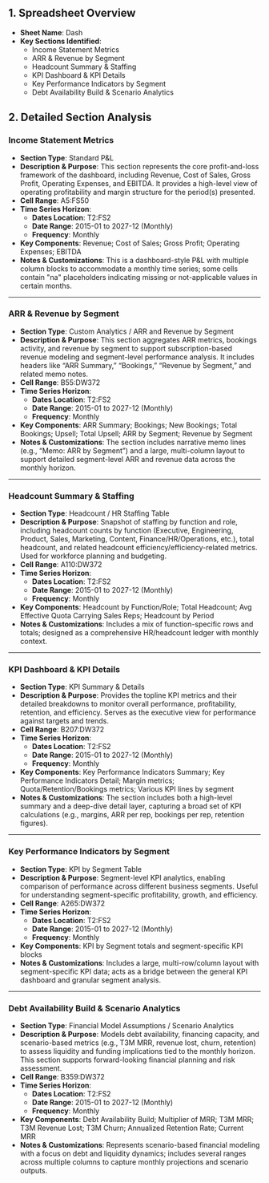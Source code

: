 ## 1. Spreadsheet Overview
- **Sheet Name**: Dash
- **Key Sections Identified**:
  - Income Statement Metrics
  - ARR & Revenue by Segment
  - Headcount Summary & Staffing
  - KPI Dashboard & KPI Details
  - Key Performance Indicators by Segment
  - Debt Availability Build & Scenario Analytics

## 2. Detailed Section Analysis

### Income Statement Metrics
- **Section Type**: Standard P&L
- **Description & Purpose**: This section represents the core profit-and-loss framework of the dashboard, including Revenue, Cost of Sales, Gross Profit, Operating Expenses, and EBITDA. It provides a high-level view of operating profitability and margin structure for the period(s) presented.
- **Cell Range**: A5:FS50
- **Time Series Horizon**:
  - **Dates Location**: T2:FS2
  - **Date Range**: 2015-01 to 2027-12 (Monthly)
  - **Frequency**: Monthly
- **Key Components**: Revenue; Cost of Sales; Gross Profit; Operating Expenses; EBITDA
- **Notes & Customizations**: This is a dashboard-style P&L with multiple column blocks to accommodate a monthly time series; some cells contain "na" placeholders indicating missing or not-applicable values in certain months.

---

### ARR & Revenue by Segment
- **Section Type**: Custom Analytics / ARR and Revenue by Segment
- **Description & Purpose**: This section aggregates ARR metrics, bookings activity, and revenue by segment to support subscription-based revenue modeling and segment-level performance analysis. It includes headers like “ARR Summary,” “Bookings,” “Revenue by Segment,” and related memo notes.
- **Cell Range**: B55:DW372
- **Time Series Horizon**:
  - **Dates Location**: T2:FS2
  - **Date Range**: 2015-01 to 2027-12 (Monthly)
  - **Frequency**: Monthly
- **Key Components**: ARR Summary; Bookings; New Bookings; Total Bookings; Upsell; Total Upsell; ARR by Segment; Revenue by Segment
- **Notes & Customizations**: The section includes narrative memo lines (e.g., “Memo: ARR by Segment”) and a large, multi-column layout to support detailed segment-level ARR and revenue data across the monthly horizon.

---

### Headcount Summary & Staffing
- **Section Type**: Headcount / HR Staffing Table
- **Description & Purpose**: Snapshot of staffing by function and role, including headcount counts by function (Executive, Engineering, Product, Sales, Marketing, Content, Finance/HR/Operations, etc.), total headcount, and related headcount efficiency/efficiency-related metrics. Used for workforce planning and budgeting.
- **Cell Range**: A110:DW372
- **Time Series Horizon**:
  - **Dates Location**: T2:FS2
  - **Date Range**: 2015-01 to 2027-12 (Monthly)
  - **Frequency**: Monthly
- **Key Components**: Headcount by Function/Role; Total Headcount; Avg Effective Quota Carrying Sales Reps; Headcount by Period
- **Notes & Customizations**: Includes a mix of function-specific rows and totals; designed as a comprehensive HR/headcount ledger with monthly context.

---

### KPI Dashboard & KPI Details
- **Section Type**: KPI Summary & Details
- **Description & Purpose**: Provides the topline KPI metrics and their detailed breakdowns to monitor overall performance, profitability, retention, and efficiency. Serves as the executive view for performance against targets and trends.
- **Cell Range**: B207:DW372
- **Time Series Horizon**:
  - **Dates Location**: T2:FS2
  - **Date Range**: 2015-01 to 2027-12 (Monthly)
  - **Frequency**: Monthly
- **Key Components**: Key Performance Indicators Summary; Key Performance Indicators Detail; Margin metrics; Quota/Retention/Bookings metrics; Various KPI lines by segment
- **Notes & Customizations**: The section includes both a high-level summary and a deep-dive detail layer, capturing a broad set of KPI calculations (e.g., margins, ARR per rep, bookings per rep, retention figures).

---

### Key Performance Indicators by Segment
- **Section Type**: KPI by Segment Table
- **Description & Purpose**: Segment-level KPI analytics, enabling comparison of performance across different business segments. Useful for understanding segment-specific profitability, growth, and efficiency.
- **Cell Range**: A265:DW372
- **Time Series Horizon**:
  - **Dates Location**: T2:FS2
  - **Date Range**: 2015-01 to 2027-12 (Monthly)
  - **Frequency**: Monthly
- **Key Components**: KPI by Segment totals and segment-specific KPI blocks
- **Notes & Customizations**: Includes a large, multi-row/column layout with segment-specific KPI data; acts as a bridge between the general KPI dashboard and granular segment analysis.

---

### Debt Availability Build & Scenario Analytics
- **Section Type**: Financial Model Assumptions / Scenario Analytics
- **Description & Purpose**: Models debt availability, financing capacity, and scenario-based metrics (e.g., T3M MRR, revenue lost, churn, retention) to assess liquidity and funding implications tied to the monthly horizon. This section supports forward-looking financial planning and risk assessment.
- **Cell Range**: B359:DW372
- **Time Series Horizon**:
  - **Dates Location**: T2:FS2
  - **Date Range**: 2015-01 to 2027-12 (Monthly)
  - **Frequency**: Monthly
- **Key Components**: Debt Availability Build; Multiplier of MRR; T3M MRR; T3M Revenue Lost; T3M Churn; Annualized Retention Rate; Current MRR
- **Notes & Customizations**: Represents scenario-based financial modeling with a focus on debt and liquidity dynamics; includes several ranges across multiple columns to capture monthly projections and scenario outputs.